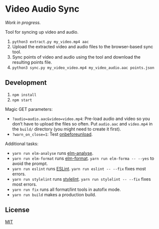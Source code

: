 # Video Audio Sync

_Work in progress._

Tool for syncing up video and audio.

1.  `python3 extract.py my_video.mp4 aac`
2.  Upload the extracted video and audio files to the browser-based sync tool.
3.  Sync points of video and audio using the tool and download the resulting
    points file.
4.  `python3 sync.py my_video_video.mp4 my_video_audio.aac points.json`

## Development

1.  `npm install`
2.  `npm start`

Magic GET parameters:

* `?audio=audio.aac&video=video.mp4`: Pre-load audio and video so you don’t have
  to upload the files so often. Put `audio.aac` and `video.mp4` in the `build/`
  directory (you might need to create it first).
* `?warn_on_close=1`: Test [onbeforeunload].

Additional tasks:

* `yarn run elm-analyse` runs [elm-analyse].
* `yarn run elm-format` runs [elm-format]. `yarn run elm-forma -- --yes` to
  avoid the prompt.
* `yarn run eslint` runs [ESLint]. `yarn run eslint -- --fix` fixes most errors.
* `yarn run stylelint` runs [stylelint]. `yarn run stylelint -- --fix` fixes
  most errors.
* `yarn run fix` runs all format/lint tools in autofix mode.
* `yarn run build` makes a production build.

## License

[MIT](LICENSE)

[elm-analyse]: https://github.com/stil4m/elm-analyse
[elm-format]: https://github.com/avh4/elm-format
[eslint]: https://eslint.org/
[onbeforeunload]: https://developer.mozilla.org/en-US/docs/Web/API/WindowEventHandlers/onbeforeunload
[stylelint]: https://stylelint.io/
